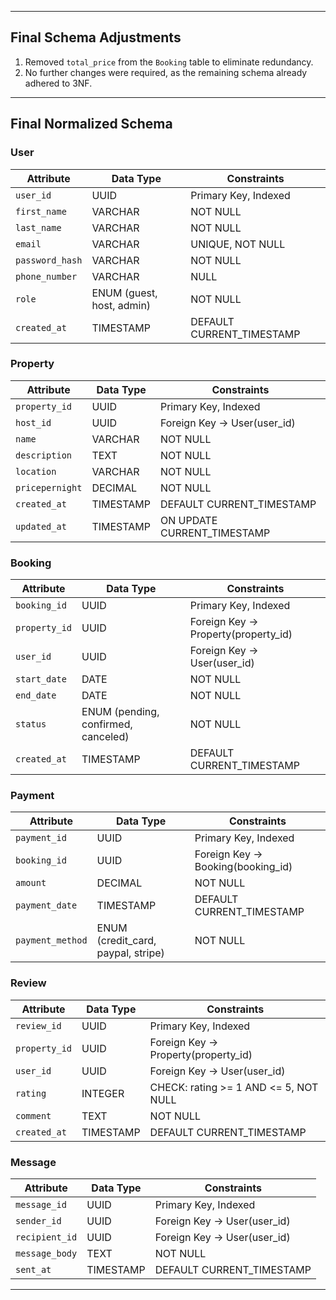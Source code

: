 
---

## Final Schema Adjustments
1. Removed `total_price` from the `Booking` table to eliminate redundancy.
2. No further changes were required, as the remaining schema already adhered to 3NF.

---

## Final Normalized Schema

### **User**
| Attribute         | Data Type            | Constraints               |
|--------------------|----------------------|---------------------------|
| `user_id`          | UUID                | Primary Key, Indexed      |
| `first_name`       | VARCHAR             | NOT NULL                  |
| `last_name`        | VARCHAR             | NOT NULL                  |
| `email`            | VARCHAR             | UNIQUE, NOT NULL          |
| `password_hash`    | VARCHAR             | NOT NULL                  |
| `phone_number`     | VARCHAR             | NULL                      |
| `role`             | ENUM (guest, host, admin) | NOT NULL          |
| `created_at`       | TIMESTAMP           | DEFAULT CURRENT_TIMESTAMP |

### **Property**
| Attribute          | Data Type            | Constraints               |
|---------------------|----------------------|---------------------------|
| `property_id`       | UUID                | Primary Key, Indexed      |
| `host_id`           | UUID                | Foreign Key → User(user_id) |
| `name`             | VARCHAR             | NOT NULL                  |
| `description`      | TEXT                | NOT NULL                  |
| `location`         | VARCHAR             | NOT NULL                  |
| `pricepernight`    | DECIMAL             | NOT NULL                  |
| `created_at`       | TIMESTAMP           | DEFAULT CURRENT_TIMESTAMP |
| `updated_at`       | TIMESTAMP           | ON UPDATE CURRENT_TIMESTAMP |

### **Booking**
| Attribute          | Data Type            | Constraints               |
|---------------------|----------------------|---------------------------|
| `booking_id`        | UUID                | Primary Key, Indexed      |
| `property_id`       | UUID                | Foreign Key → Property(property_id) |
| `user_id`           | UUID                | Foreign Key → User(user_id) |
| `start_date`        | DATE                | NOT NULL                  |
| `end_date`          | DATE                | NOT NULL                  |
| `status`            | ENUM (pending, confirmed, canceled) | NOT NULL |
| `created_at`        | TIMESTAMP           | DEFAULT CURRENT_TIMESTAMP |

### **Payment**
| Attribute          | Data Type            | Constraints               |
|---------------------|----------------------|---------------------------|
| `payment_id`        | UUID                | Primary Key, Indexed      |
| `booking_id`        | UUID                | Foreign Key → Booking(booking_id) |
| `amount`            | DECIMAL             | NOT NULL                  |
| `payment_date`      | TIMESTAMP           | DEFAULT CURRENT_TIMESTAMP |
| `payment_method`    | ENUM (credit_card, paypal, stripe) | NOT NULL |

### **Review**
| Attribute          | Data Type            | Constraints               |
|---------------------|----------------------|---------------------------|
| `review_id`         | UUID                | Primary Key, Indexed      |
| `property_id`       | UUID                | Foreign Key → Property(property_id) |
| `user_id`           | UUID                | Foreign Key → User(user_id) |
| `rating`            | INTEGER             | CHECK: rating >= 1 AND <= 5, NOT NULL |
| `comment`           | TEXT                | NOT NULL                  |
| `created_at`        | TIMESTAMP           | DEFAULT CURRENT_TIMESTAMP |

### **Message**
| Attribute          | Data Type            | Constraints               |
|---------------------|----------------------|---------------------------|
| `message_id`        | UUID                | Primary Key, Indexed      |
| `sender_id`         | UUID                | Foreign Key → User(user_id) |
| `recipient_id`      | UUID                | Foreign Key → User(user_id) |
| `message_body`      | TEXT                | NOT NULL                  |
| `sent_at`           | TIMESTAMP           | DEFAULT CURRENT_TIMESTAMP |

---

